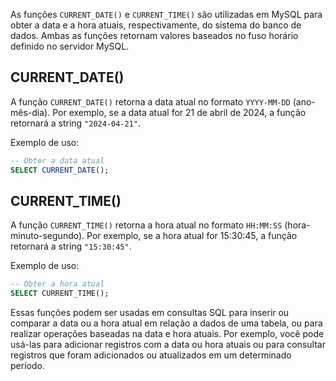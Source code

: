 As funções `CURRENT_DATE()` e `CURRENT_TIME()` são utilizadas em MySQL para obter a data e a hora atuais, respectivamente, do sistema do banco de dados. Ambas as funções retornam valores baseados no fuso horário definido no servidor MySQL.

## CURRENT_DATE()

A função `CURRENT_DATE()` retorna a data atual no formato `YYYY-MM-DD` (ano-mês-dia). Por exemplo, se a data atual for 21 de abril de 2024, a função retornará a string `"2024-04-21"`.

Exemplo de uso:

```sql
-- Obter a data atual
SELECT CURRENT_DATE();
```

## CURRENT_TIME()

A função `CURRENT_TIME()` retorna a hora atual no formato `HH:MM:SS` (hora-minuto-segundo). Por exemplo, se a hora atual for 15:30:45, a função retornará a string `"15:30:45"`.

Exemplo de uso:

```sql
-- Obter a hora atual
SELECT CURRENT_TIME();
```

Essas funções podem ser usadas em consultas SQL para inserir ou comparar a data ou a hora atual em relação a dados de uma tabela, ou para realizar operações baseadas na data e hora atuais. Por exemplo, você pode usá-las para adicionar registros com a data ou hora atuais ou para consultar registros que foram adicionados ou atualizados em um determinado período.
